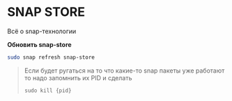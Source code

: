 # SNAP STORE

Всё о snap-технологии



**Обновить snap-store**

```bash
sudo snap refresh snap-store
```

> Если будет ругаться на то что какие-то snap пакеты уже работают то надо запомнить их PID и сделать
>
> `sudo kill {pid}`
